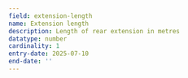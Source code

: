 ```yaml
---
field: extension-length
name: Extension length
description: Length of rear extension in metres
datatype: number
cardinality: 1
entry-date: 2025-07-10
end-date: ''
---
```

